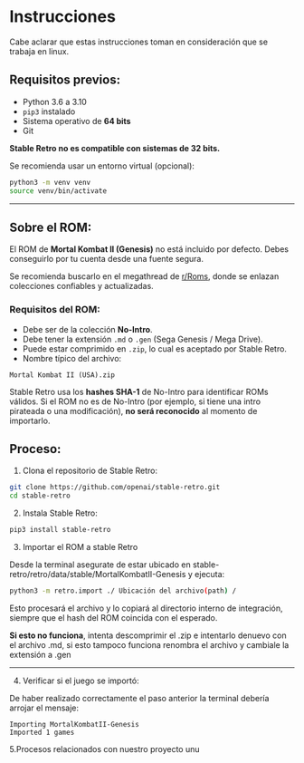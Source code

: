 # Instrucciones #

Cabe aclarar que estas instrucciones toman en consideración que se trabaja en linux.

## Requisitos previos:

- Python 3.6 a 3.10  
- `pip3` instalado  
- Sistema operativo de **64 bits**  
- Git

**Stable Retro no es compatible con sistemas de 32 bits.**

Se recomienda usar un entorno virtual (opcional):

```bash
python3 -m venv venv
source venv/bin/activate
```

---

## Sobre el ROM:

El ROM de **Mortal Kombat II (Genesis)** no está incluido por defecto. Debes conseguirlo por tu cuenta desde una fuente segura.

Se recomienda buscarlo en el megathread de [r/Roms](https://www.reddit.com/r/Roms), donde se enlazan colecciones confiables y actualizadas.

### Requisitos del ROM:

- Debe ser de la colección **No-Intro**.
- Debe tener la extensión `.md` o `.gen` (Sega Genesis / Mega Drive).
- Puede estar comprimido en `.zip`, lo cual es aceptado por Stable Retro.
- Nombre típico del archivo:

```
Mortal Kombat II (USA).zip
```

Stable Retro usa los **hashes SHA-1** de No-Intro para identificar ROMs válidos. Si el ROM no es de No-Intro (por ejemplo, si tiene una intro pirateada o una modificación), **no será reconocido** al momento de importarlo.


## Proceso:

1. Clona el repositorio de Stable Retro:

```bash
git clone https://github.com/openai/stable-retro.git
cd stable-retro
```

2. Instala Stable Retro:

```bash
pip3 install stable-retro
```

3. Importar el ROM a stable Retro

Desde la terminal asegurate de estar ubicado en stable-retro/retro/data/stable/MortalKombatII-Genesis y ejecuta:

```bash
python3 -m retro.import ./ Ubicación del archivo(path) /
```

Esto procesará el archivo y lo copiará al directorio interno de integración, siempre que el hash del ROM coincida con el esperado.

**Si esto no funciona**, intenta descomprimir el .zip e intentarlo denuevo con el archivo .md, si esto tampoco funciona renombra el archivo y cambiale la extensión a .gen 

---

4. Verificar si el juego se importó:

De haber realizado correctamente el paso anterior la terminal debería arrojar el mensaje:

```
Importing MortalKombatII-Genesis
Imported 1 games
```

5.Procesos relacionados con nuestro proyecto unu
